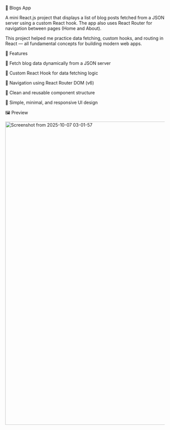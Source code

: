 📰 Blogs App

A mini React.js project that displays a list of blog posts fetched from a JSON server using a custom React hook. The app also uses React Router for navigation between pages (Home and About).

This project helped me practice data fetching, custom hooks, and routing in React — all fundamental concepts for building modern web apps.

🚀 Features

📡 Fetch blog data dynamically from a JSON server

🧩 Custom React Hook for data fetching logic

🧭 Navigation using React Router DOM (v6)

🧱 Clean and reusable component structure

💅 Simple, minimal, and responsive UI design

🖼️ Preview

<img width="1792" height="958" alt="Screenshot from 2025-10-07 03-01-57" src="https://github.com/user-attachments/assets/0c13b386-0def-4869-bbc3-090293c16a71" />

